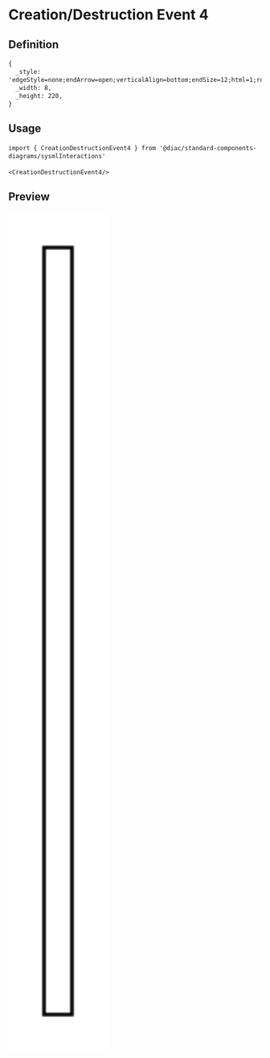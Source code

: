 # Creation/Destruction Event 4

## Definition

```
{
  _style: 'edgeStyle=none;endArrow=open;verticalAlign=bottom;endSize=12;html=1;rounded=0;',
  _width: 8,
  _height: 220,
}
```

## Usage

```
import { CreationDestructionEvent4 } from '@diac/standard-components-diagrams/sysmlInteractions'

<CreationDestructionEvent4/>
```

## Preview

<img src="./creation-destruction-event-4.png" width="200"/>
